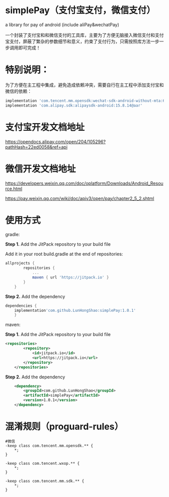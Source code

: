 # simplePay（支付宝支付，微信支付）
a library for pay of android (include aliPay&amp;wechatPay)

一个封装了支付宝和和微信支付的工具库，主要为了方便无脑接入微信支付和支付宝支付，屏蔽了繁杂的参数细节和意义，约束了支付行为，只需按照库方法一步一步调用即可完成！

# 特别说明：

为了方便在主工程中集成，避免造成依赖冲突，需要自行在主工程中添加支付宝和微信的依赖：

```groovy
implementation 'com.tencent.mm.opensdk:wechat-sdk-android-without-mta:6.8.0'
implementation 'com.alipay.sdk:alipaysdk-android:15.8.14@aar'
```

# 支付宝开发文档地址

https://opendocs.alipay.com/open/204/105296?pathHash=22ed0058&ref=api

# 微信开发文档地址

https://developers.weixin.qq.com/doc/oplatform/Downloads/Android_Resource.html

https://pay.weixin.qq.com/wiki/doc/apiv3/open/pay/chapter2_5_2.shtml

# 使用方式

gradle:

**Step 1.** Add the JitPack repository to your build file

Add it in your root build.gradle at the end of repositories:

```groovy
allprojects {
		repositories {
			...
			maven { url 'https://jitpack.io' }
		}
	}
```

**Step 2.** Add the dependency

```groovy
dependencies {
    implementation'com.github.LunHongShao:simplePay:1.0.1'
	}
```

maven:

**Step 1.** Add the JitPack repository to your build file

```xml
<repositories>
		<repository>
		    <id>jitpack.io</id>
		    <url>https://jitpack.io</url>
		</repository>
	</repositories>
```

**Step 2.** Add the dependency

```xml
	<dependency>
	    <groupId>com.github.LunHongShao</groupId>
	    <artifactId>simplePay</artifactId>
	    <version>1.0.1</version>
	</dependency>
```

# 混淆规则（proguard-rules）

```
#微信
-keep class com.tencent.mm.opensdk.** {
    *;
}

-keep class com.tencent.wxop.** {
    *;
}

-keep class com.tencent.mm.sdk.** {
    *;
}
```

